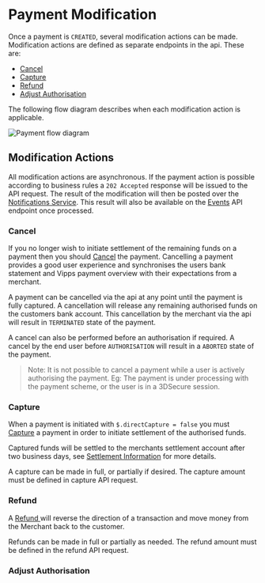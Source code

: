 # Payment Modification

Once a payment is `CREATED`, several modification actions can be made. Modification actions are defined as separate endpoints in the api. These are:

* [Cancel](#Cancel)
* [Capture](#Capture)
* [Refund](#Refund)
* [Adjust Authorisation](#Adjust-Authorisation)

The following flow diagram describes when each modification action is applicable.

![Payment flow diagram](../diagrams/payment-modification.png "Payment Flow Diagram")

## Modification Actions

All modification actions are asynchronous. If the payment action is possible according to business rules a `202 Accepted` response will be issued to the API request. The result of the modification will then be posted over the [Notifications Service](./How-to-setup-Notification-Webhooks.md). This result will also be available on the [Events]() API endpoint once processed.

### Cancel

If you no longer wish to initiate settlement of the remaining funds on a payment then you should [Cancel]() the payment. Cancelling a payment provides a good user experience and synchronises the users bank statement and Vipps payment overview with their expectations from a merchant.

A payment can be cancelled via the api at any point until the payment is fully captured. A cancellation will release any remaining authorised funds on the customers bank account. This cancellation by the merchant via the api will result in `TERMINATED` state of the payment.

A cancel can also be performed before an authorisation if required. A cancel by the end user before `AUTHORISATION` will result in a `ABORTED` state of the payment.

> Note: It is not possible to cancel a payment while a user is actively authorising the payment. Eg: The payment is under processing with the payment scheme, or the user is in a 3DSecure session.

### Capture

When a payment is initiated with `$.directCapture = false` you must [Capture]() a payment in order to initiate settlement of the authorised funds.

Captured funds will be settled to the merchants settlement account after two business days, see [Settlement Information]() for more details.

A capture can be made in full, or partially if desired. The capture amount must be defined in capture API request.

### Refund

A [Refund ]() will reverse the direction of a transaction and move money from the Merchant back to the customer.

Refunds can be made in full or partially as needed. The refund amount must be defined in the refund API request.

### Adjust Authorisation
